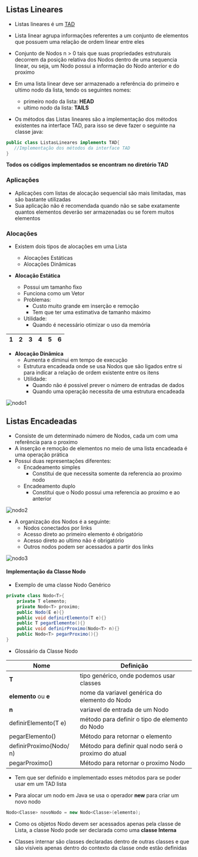 ## Listas Lineares

* Listas lineares é um [TAD](https://github.com/F4NT0/Algoritmos_Estrutura_Dados/wiki/TAD)

* Lista linear agrupa informações referentes a um conjunto de elementos que possuem uma relação de ordem linear entre eles

* Conjunto de Nodos n > 0 tais que suas propriedades estruturais decorrem da posição relativa dos Nodos dentro de uma sequencia linear, ou seja, um Nodo possui a informação do Nodo anterior e do proximo

* Em uma lista linear deve ser armazenado a referência do primeiro e ultimo nodo da lista, tendo os seguintes nomes:
    * primeiro nodo da lista: **HEAD**
    * ultimo nodo da lista: **TAILS**

* Os métodos das Listas lineares são a implementação dos métodos existentes na interface TAD, para isso se deve fazer o seguinte na classe java:

```java
public class ListasLineares implements TAD{
   //Implementação dos métodos da interface TAD
}
```

**Todos os códigos implementados se encontram no diretório TAD**

### Aplicações

* Aplicações com listas de alocação sequencial são mais limitadas, mas são bastante utilizadas
* Sua aplicação não é recomendada quando não se sabe exatamente quantos elementos deverão ser armazenadas ou se forem muitos elementos

### Alocações

* Existem dois tipos de alocações em uma Lista
    * Alocações Estáticas
    * Alocações Dinâmicas

* **Alocação Estática**
    * Possui um tamanho fixo
    * Funciona como um Vetor
    * Problemas:
        * Custo muito grande em inserção e remoção
        * Tem que ter uma estimativa de tamanho máximo
    * Utilidade:
        * Quando é necessário otimizar o uso da memória

1 | 2 | 3 | 4 | 5 | 6 
-|-|-|-|-|-|

* **Alocação Dinâmica**
    * Aumenta e diminui em tempo de execução
    * Estrutura encadeada onde se usa Nodos que são ligados entre si para indicar a relação de ordem existente entre os itens
    * Utilidade:
        * Quando não é possivel prever o número de entradas de dados
        * Quando uma operação necessita de uma estrutura encadeada

![nodo1](https://github.com/F4NT0/Algoritmos_Estrutura_Dados/wiki/lista/nodo1.png)


## Listas Encadeadas

* Consiste de um determinado número de Nodos, cada um com uma referência para o proximo
* A inserção e remoção de elementos no meio de uma lista encadeada é uma operação prática
* Possui duas representações diferentes:
    * Encadeamento simples
        * Constitui de que necessita somente da referencia ao proximo nodo
    * Encadeamento duplo
        * Constitui que o Nodo possui uma referencia ao proximo e ao anterior

![nodo2](https://github.com/F4NT0/Algoritmos_Estrutura_Dados/wiki/lista/nodo2.png)

* A organização dos Nodos é a seguinte:
   * Nodos conectados por links
   * Acesso direto ao primeiro elemento é obrigatório
   * Acesso direto ao ultimo não é obrigatório
   * Outros nodos podem ser acessados a partir dos links

![nodo3](https://github.com/F4NT0/Algoritmos_Estrutura_Dados/wiki/lista/nodo3.png)

#### Implementação da Classe Nodo

* Exemplo de uma classe Nodo Genérico

```java
private class Nodo<T>{
    private T elemento;
    private Nodo<T> proximo;
    public Nodo(E e){}
    public void definirElemento(T e){}
    public T pegarElemento(){}
    public void definirProximo(Nodo<T> n){}
    public Nodo<T> pegarProximo(){}
}
```
* Glossário da Classe Nodo

Nome | Definição
-----|----------
**T** | tipo genérico, onde podemos usar classes
**elemento** ou **e** | nome da variavel genérica do elemento do Nodo
**n** | variavel de entrada de um Nodo
definirElemento(T e) | método para definir o tipo de elemento do Nodo
pegarElemento() | Método para retornar o elemento
definirProximo(Nodo/<T/> n) | Método para definir qual nodo será o proximo do atual
pegarProximo() | Método para retornar o proximo Nodo


* Tem que ser definido e implementado esses métodos para se poder usar em um TAD lista

* Para alocar um nodo em Java se usa o operador **new** para criar um novo nodo

```java
Nodo<Classe> novoNodo = new Nodo<Classe>(elemento);
```

* Como os objetos Nodo devem ser acessados apenas pela classe de Lista, a classe Nodo pode ser declarada como uma **classe Interna**

* Classes internar são classes declaradas dentro de outras classes e que são visíveis apenas dentro do contexto da classe onde estão definidas
